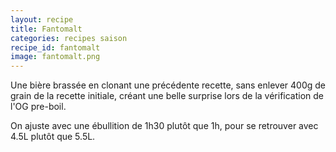 ```yaml
---
layout: recipe
title: Fantomalt
categories: recipes saison
recipe_id: fantomalt
image: fantomalt.png
---
```

Une bière brassée en clonant une précédente recette, sans enlever 400g de grain de la recette initiale, créant une belle surprise lors de la vérification de l'OG pre-boil.

On ajuste avec une ébullition de 1h30 plutôt que 1h, pour se retrouver avec 4.5L plutôt que 5.5L.